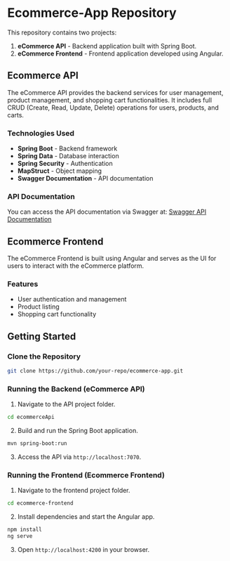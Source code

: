 # Ecommerce-App Repository

This repository contains two projects:
1. **eCommerce API** - Backend application built with Spring Boot.
2. **eCommerce Frontend** - Frontend application developed using Angular.

## Ecommerce API
The eCommerce API provides the backend services for user management, product management, and shopping cart functionalities. It includes full CRUD (Create, Read, Update, Delete) operations for users, products, and carts.

### Technologies Used
- **Spring Boot** - Backend framework
- **Spring Data** - Database interaction
- **Spring Security** - Authentication 
- **MapStruct** - Object mapping
- **Swagger Documentation** - API documentation

### API Documentation
You can access the API documentation via Swagger at:
[Swagger API Documentation](https://app.swaggerhub.com/apis/salmaabdallah-722/ecommerceApi/2.0)

## Ecommerce Frontend
The eCommerce Frontend is built using Angular and serves as the UI for users to interact with the eCommerce platform.

### Features
- User authentication and management
- Product listing 
- Shopping cart functionality

## Getting Started
### Clone the Repository
```bash
git clone https://github.com/your-repo/ecommerce-app.git
```

### Running the Backend (eCommerce API)
1. Navigate to the API project folder.
```bash
cd ecommerceApi
```
2. Build and run the Spring Boot application.
```bash
mvn spring-boot:run
```
3. Access the API via `http://localhost:7070`.

### Running the Frontend (Ecommerce Frontend)
1. Navigate to the frontend project folder.
```bash
cd ecommerce-frontend
```
2. Install dependencies and start the Angular app.
```bash
npm install
ng serve
```
3. Open `http://localhost:4200` in your browser.



